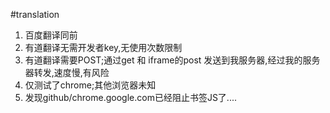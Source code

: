 #translation

1. 百度翻译同前
2. 有道翻译无需开发者key,无使用次数限制
3. 有道翻译需要POST;通过get 和 iframe的post 发送到我服务器,经过我的服务器转发,速度慢,有风险
4. 仅测试了chrome;其他浏览器未知
5. 发现github/chrome.google.com已经阻止书签JS了....
